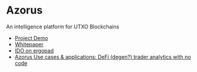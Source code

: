 # Azorus

An intelligence platform for UTXO Blockchains

- [Project Demo](https://www.youtube.com/watch?v=SD8bDf-nxTQ)
- [Whitepaper](https://github.com/gsblabsio/azorus)
- [IDO on ergopad](https://ergopad.io/projects/azorus)
- [Azorus Use cases & applications: DeFi (degen?) trader analytics with no code](https://www.youtube.com/watch?v=RbCGaXrqaRQ)